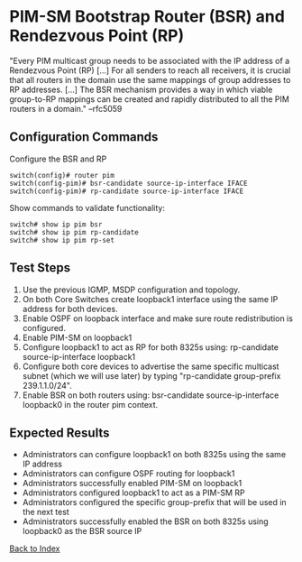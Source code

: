 # PIM-SM Bootstrap Router (BSR) and Rendezvous Point (RP) 

 "Every PIM multicast group needs to be associated with the IP address of a Rendezvous Point (RP) [...] For all senders to reach all receivers, it is crucial that all routers in the domain use the same mappings of group addresses to RP addresses. [...] The BSR mechanism provides a way in which viable group-to-RP mappings can be created and rapidly distributed to all the PIM routers in a domain." –rfc5059 
 

## Configuration Commands

Configure the BSR and RP 

```
switch(config)# router pim
switch(config-pim)# bsr-candidate source-ip-interface IFACE
switch(config-pim)# rp-candidate source-ip-interface IFACE
```

Show commands to validate functionality:  

```
switch# show ip pim bsr
switch# show ip pim rp-candidate
switch# show ip pim rp-set
```

## Test Steps

1. Use the previous IGMP, MSDP configuration and topology.
2. On both Core Switches create loopback1 interface using the same IP address for both devices.
3. Enable OSPF on loopback interface and make sure route redistribution is configured.
4. Enable PIM-SM on loopback1
5. Configure loopback1 to act as RP for both 8325s using: rp-candidate source-ip-interface loopback1
6. Configure both core devices to advertise the same specific multicast subnet (which we will use later) by typing "rp-candidate group-prefix 239.1.1.0/24".
7. Enable BSR on both routers using: bsr-candidate source-ip-interface loopback0 in the router pim context.


## Expected Results

* Administrators can configure loopback1 on both 8325s using the same IP address 
* Administrators can configure OSPF routing for loopback1
* Administrators successfully enabled PIM-SM on loopback1
* Administrators configured loopback1 to act as a PIM-SM RP
* Administrators configured the specific group-prefix that will be used in the next test
* Administrators successfully enabled the BSR on both 8325s using loopback0 as the BSR source IP
  
[Back to Index](../index.md)